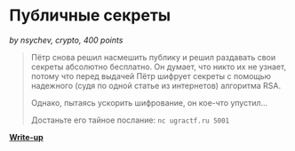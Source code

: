 # Публичные секреты

*by nsychev, crypto, 400 points*

> Пётр снова решил насмешить публику и решил раздавать свои секреты абсолютно бесплатно. Он думает, что никто их не узнает, потому что перед выдачей Пётр шифрует секреты с помощью надежного (судя по одной статье из интернетов) алгоритма RSA.
>
> Однако, пытаясь ускорить шифрование, он кое-что упустил...
> 
> Достаньте его тайное послание: `nc ugractf.ru 5001`

**[Write-up](WRITEUP.md)**
